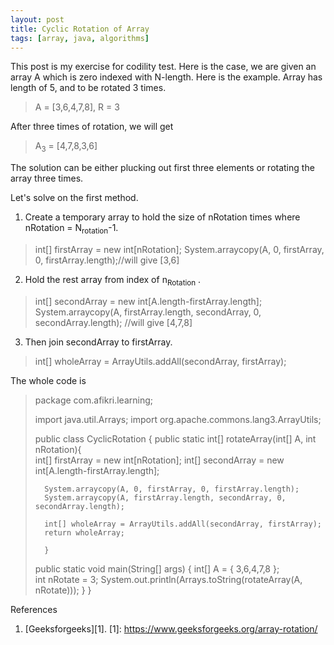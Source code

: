 ```yaml
---
layout: post
title: Cyclic Rotation of Array 
tags: [array, java, algorithms]
---
```


This post is my exercise for codility test. Here is the case, we are given an array A which is zero indexed with N-length. Here is the example. Array has length of 5, and to be rotated 3 times. 
> A = [3,6,4,7,8], R = 3

After three times of rotation, we will get

>A<sub>3</sub> = [4,7,8,3,6]

The solution can be either plucking out first three elements or rotating the array three times.

Let's solve on the first method.
1. Create a temporary array to hold the size of nRotation times where nRotation = N<sub>rotation</sub>-1.
>int[] firstArray = new int[nRotation];
>System.arraycopy(A, 0, firstArray, 0, firstArray.length);//will give [3,6]

2. Hold the rest array from index of n<sub>Rotation</sub> .
> int[] secondArray = new int[A.length-firstArray.length];
> System.arraycopy(A, firstArray.length, secondArray, 0, secondArray.length);	//will give [4,7,8]

3. Then join secondArray to firstArray.
> int[] wholeArray = ArrayUtils.addAll(secondArray, firstArray);

The whole code is

>package com.afikri.learning;
>
>import java.util.Arrays;
>import org.apache.commons.lang3.ArrayUtils;
>
>public class CyclicRotation {
>	public static int[] rotateArray(int[] A, int nRotation){    
>        	int[] firstArray = new int[nRotation];
>		int[] secondArray = new int[A.length-firstArray.length];
>
>		System.arraycopy(A, 0, firstArray, 0, firstArray.length);
>		System.arraycopy(A, firstArray.length, secondArray, 0, secondArray.length);	
>
>		int[] wholeArray = ArrayUtils.addAll(secondArray, firstArray);
>		return wholeArray;	
>		
>   	}
>
>	public static void main(String[] args) {
>		int[] A = { 3,6,4,7,8 };			
>		int nRotate = 3;
>		System.out.println(Arrays.toString(rotateArray(A, nRotate)));
>	}
>}

References<br>
1. [Geeksforgeeks][1].
[1]: https://www.geeksforgeeks.org/array-rotation/
